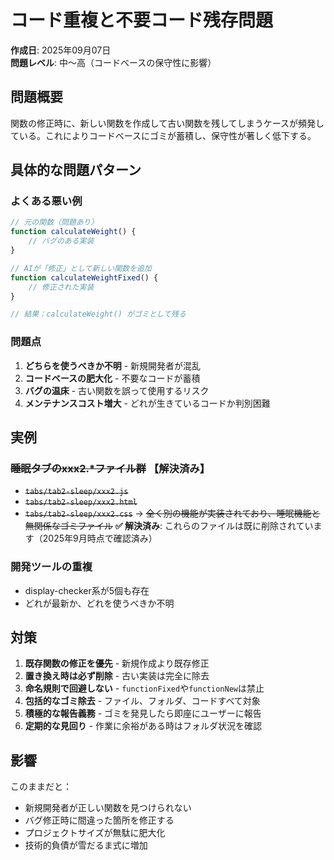 # コード重複と不要コード残存問題

**作成日**: 2025年09月07日  
**問題レベル**: 中～高（コードベースの保守性に影響）

## 問題概要

関数の修正時に、新しい関数を作成して古い関数を残してしまうケースが頻発している。これによりコードベースにゴミが蓄積し、保守性が著しく低下する。

## 具体的な問題パターン

### よくある悪い例
```javascript
// 元の関数（問題あり）
function calculateWeight() {
    // バグのある実装
}

// AIが「修正」として新しい関数を追加
function calculateWeightFixed() {
    // 修正された実装
}

// 結果：calculateWeight() がゴミとして残る
```

### 問題点
1. **どちらを使うべきか不明** - 新規開発者が混乱
2. **コードベースの肥大化** - 不要なコードが蓄積
3. **バグの温床** - 古い関数を誤って使用するリスク
4. **メンテナンスコスト増大** - どれが生きているコードか判別困難

## 実例

### ~~睡眠タブのxxx2.*ファイル群~~ **【解決済み】**
- ~~`tabs/tab2-sleep/xxx2.js`~~
- ~~`tabs/tab2-sleep/xxx2.html`~~
- ~~`tabs/tab2-sleep/xxx2.css`~~
→ ~~全く別の機能が実装されており、睡眠機能と無関係なゴミファイル~~
**✅ 解決済み**: これらのファイルは既に削除されています（2025年9月時点で確認済み）

### 開発ツールの重複
- display-checker系が5個も存在
- どれが最新か、どれを使うべきか不明

## 対策

1. **既存関数の修正を優先** - 新規作成より既存修正
2. **置き換え時は必ず削除** - 古い実装は完全に除去
3. **命名規則で回避しない** - `functionFixed`や`functionNew`は禁止
4. **包括的なゴミ除去** - ファイル、フォルダ、コードすべて対象
5. **積極的な報告義務** - ゴミを発見したら即座にユーザーに報告
6. **定期的な見回り** - 作業に余裕がある時はフォルダ状況を確認

## 影響

このままだと：
- 新規開発者が正しい関数を見つけられない
- バグ修正時に間違った箇所を修正する
- プロジェクトサイズが無駄に肥大化
- 技術的負債が雪だるま式に増加